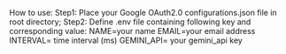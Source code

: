 How to use:
Step1: Place your Google OAuth2.0 configurations.json file in root directory;
Step2: Define .env file containing following key and corresponding value:
        NAME=your name
        EMAIL=your email address
        INTERVAL= time interval (ms)
        GEMINI_API= your gemini_api key
